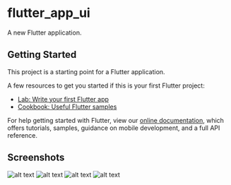 # flutter_app_ui

A new Flutter application.

## Getting Started

This project is a starting point for a Flutter application.

A few resources to get you started if this is your first Flutter project:

- [Lab: Write your first Flutter app](https://flutter.dev/docs/get-started/codelab)
- [Cookbook: Useful Flutter samples](https://flutter.dev/docs/cookbook)

For help getting started with Flutter, view our
[online documentation](https://flutter.dev/docs), which offers tutorials,
samples, guidance on mobile development, and a full API reference.

## Screenshots
![alt text](https://github.com/Rontu22/MovieListingApp/blob/master/Screenshots/1.jpg?raw=true)
![alt text](https://github.com/Rontu22/MovieListingApp/blob/master/Screenshots/2.jpg?raw=true)
![alt text](https://github.com/Rontu22/MovieListingApp/blob/master/Screenshots/3.jpg?raw=true)
![alt text](https://github.com/Rontu22/MovieListingApp/blob/master/Screenshots/4.jpg?raw=true)




